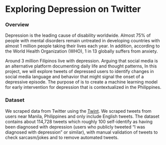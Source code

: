# Exploring Depression on Twitter

### Overview

Depression is the leading cause of disability worldwide. Almost 75% of people with mental disorders remain untreated in developing countries with almost 1 million people taking their lives each year. In addition, according to the World Health Organization (WHO), 1 in 13 globally suffers from anxiety. 

Around 3 million Filipinos live with depression. Arguing that social media is an alternative platform documenting daily life and thought patterns, In this project, we will explore tweets of depressed users to identify changes in social media language and behavior that might signal the onset of a depressive episode. The purpose of is to create a machine learning model for early intervention for depression that is contextualized in the Philippines.


### Dataset

We scraped data from Twitter using the [Twint](https://github.com/twintproject/twint). We scraped tweets from users near Manila, Philippines and only include English tweets. The dataset contains about 114,728 tweets  which roughly 100 self-identify as having been diagnosed with depression (users who publicly tweeted “I was diagnosed with depression” or similar), with manual validation of tweets to check sarcasm/jokes and to remove automated tweets. 

